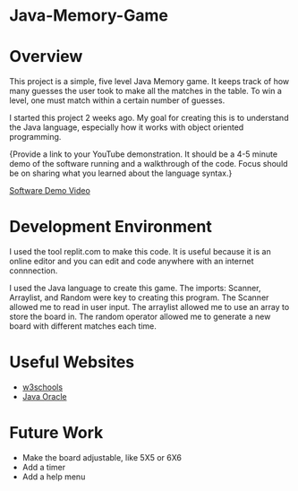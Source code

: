 # Java-Memory-Game
# Overview

This project is a simple, five level Java Memory game. It keeps track of how many guesses the user took to make all the matches in the table. To win a level, one must match within a certain number of guesses.

I started this project 2 weeks ago. My goal for creating this is to understand the Java language, especially how it works with object oriented programming.

{Provide a link to your YouTube demonstration.  It should be a 4-5 minute demo of the software running and a walkthrough of the code.  Focus should be on sharing what you learned about the language syntax.}

[Software Demo Video](http://youtube.link.goes.here)

# Development Environment

I used the tool replit.com to make this code. It is useful because it is an online editor and you can edit and code anywhere with an internet connnection.

I used the Java language to create this game. The imports: Scanner, Arraylist, and Random were key to creating this program. The Scanner allowed me to read in user input. The arraylist allowed me to use an array to store the board in. The random operator allowed me to generate a new board with different matches each time.

# Useful Websites

* [w3schools](https://www.w3schools.com/)
* [Java Oracle](https://www.java.com/en/)

# Future Work

* Make the board adjustable, like 5X5 or 6X6
* Add a timer
* Add a help menu
